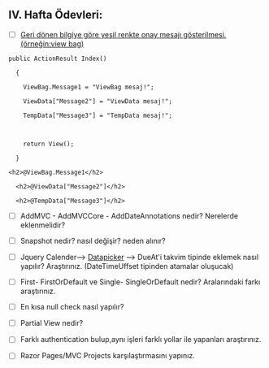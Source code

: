 ## IV. Hafta Ödevleri:
- [ ] [Geri dönen bilgiye göre yeşil renkte onay mesajı gösterilmesi. (örneğin:view bag)](https://www.muratoner.net/aspnet/aspnet-mvc/aspnet-mvc-viewbag-viewdata-tempdata-ile-veri-tasima)

```
public ActionResult Index()

  {

    ViewBag.Message1 = "ViewBag mesaj!";

    ViewData["Message2"] = "ViewData mesaj!";

    TempData["Message3"] = "TempData mesaj!";

   

    return View();

  }
```

```
<h2>@ViewBag.Message1</h2>

  <h2>@ViewData["Message2"]</h2>

  <h2>@TempData["Message3"]</h2>
```

- [ ] AddMVC - AddMVCCore - AddDateAnnotations nedir? Nerelerde eklenmelidir?

- [ ] Snapshot nedir? nasıl değişir? neden alınır?

- [ ] Jquery Calender--> [Datapicker](https://jqueryui.com/datepicker/) --> DueAt'i takvim tipinde eklemek nasıl yapılır? Araştırınız. (DateTimeUffset tipinden atamalar oluşucak)

- [ ] First- FirstOrDefault ve Single- SingleOrDefault nedir? Aralarındaki farkı araştırınız.

- [ ] En kısa null check nasıl yapılır?

- [ ] Partial View nedir?

- [ ] Farklı authentication bulup,aynı işleri farklı yollar ile yapanları araştırınız.

- [ ] Razor Pages/MVC Projects karşılaştırmasını yapınız.


